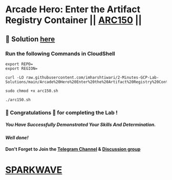 # Arcade Hero: Enter the Artifact Registry Container || [ARC150](https://www.cloudskillsboost.google/focuses/89728?parent=catalog) ||

## 🔑 Solution [here](https://www.youtube.com/@sparkwave.01)

### Run the following Commands in CloudShell

```
export REPO=
export REGION=
```
```
curl -LO raw.githubusercontent.com/imharshtiwari/2-Minutes-GCP-Lab-Solutions/main/Arcade%20Hero%20Enter%20the%20Artifact%20Registry%20Container/arc150.sh

sudo chmod +x arc150.sh

./arc150.sh
```

### 🐼 Congratulations 🎉 for completing the Lab !

##### *You Have Successfully Demonstrated Your Skills And Determination.*

#### *Well done!*

#### Don't Forget to Join the [Telegram Channel](https://t.me/sparkwave.01) & [Discussion group](https://t.me/sparkwave.01chats)

# [SPARKWAVE](https://www.youtube.com/@sparkwave.01)
